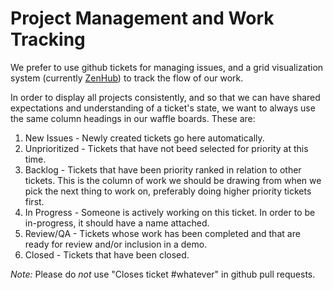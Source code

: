 # Project Management and Work Tracking

We prefer to use github tickets for managing issues, and a grid visualization system (currently [ZenHub](https://app.zenhub.com/workspaces/dce-in-house-5ca3a97d55cfe32f2f66b774/board?repos=86658061,107903294,109763623,135945021,105701223)) to track
the flow of our work.

In order to display all projects consistently, and so that we can have shared
expectations and understanding of a ticket's state, we want to always use the
same column headings in our waffle boards. These are:

1. New Issues - Newly created tickets go here automatically.
1. Unprioritized - Tickets that have not beed selected for priority at this time.
1. Backlog - Tickets that have been priority ranked in relation to other tickets. This is the column of work we should be drawing from when we pick the next thing to work on, preferably doing higher priority tickets first.
1. In Progress - Someone is actively working on this ticket. In order to be in-progress, it should have a name attached.
1. Review/QA - Tickets whose work has been completed and that are ready for review and/or inclusion in a demo.
1. Closed - Tickets that have been closed.

*Note:* Please do *not* use "Closes ticket #whatever" in github pull requests.
